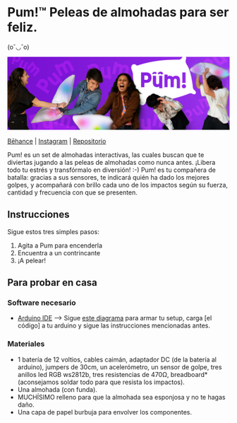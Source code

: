 # Pum!™ Peleas de almohadas para ser feliz. 

(o˘◡˘o) 

![Mock](https://github.com/sofiacastaneda/pum/blob/main/Imagenes/banner-1.png)

[Bēhance](https://www.behance.net/gallery/139767203/Pum-Peleas-de-almohadas-para-ser-feliz-%29) | [Instagram](https://www.instagram.com/pumpeleasdealmohadas/) | [Repositorio](https://github.com/sofiacastaneda/pum)

Pum! es un set de almohadas interactivas, las cuales buscan que te diviertas jugando a las peleas de almohadas como nunca antes. ¡Libera todo tu estrés y transfórmalo en diversión! :-)
Pum! es tu compañera de batalla: gracias a sus sensores, te indicará quién ha dado los mejores golpes, y acompañará con brillo cada uno de los impactos según su fuerza, cantidad y frecuencia con que se presenten.

## Instrucciones
Sigue estos tres simples pasos:
1. Agita a Pum para encenderla
2. Encuentra a un contrincante
3. ¡A pelear!

## Para probar en casa
### Software necesario 
* [Arduino IDE](https://www.arduino.cc/en/software) 
--> Sigue [este diagrama](https://www.tinkercad.com/things/aVEQP4N5pFo) para armar tu setup, carga [el código] a tu arduino y sigue las instrucciones mencionadas antes. 

### Materiales
* 1 batería de 12 voltios, cables caimán, adaptador DC (de la batería al arduino), jumpers de 30cm, un acelerómetro, un sensor de golpe, tres anillos led RGB ws2812b, tres resistencias de 470Ω, breadboard* (aconsejamos soldar todo para que resista los impactos).
* Una almohada (con funda).
* MUCHÍSIMO relleno para que la almohada sea esponjosa y no te hagas daño.
* Una capa de papel burbuja para envolver los componentes.
